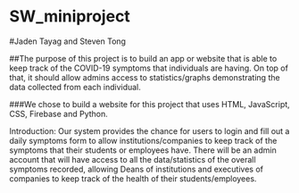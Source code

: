 # SW_miniproject 

#Jaden Tayag and Steven Tong 

##The purpose of this project is to build an app or website that is able to keep track of the COVID-19 symptoms that individuals are having. On top of that, it should allow admins 
access to statistics/graphs demonstrating the data collected from each individual. 

###We chose to build a website for this project that uses HTML, JavaScript, CSS, Firebase and Python. 

Introduction: Our system provides the chance for users to login and fill out a daily symptoms form to allow institutions/companies to keep track of the symptoms that their students or employees have. There will be an admin account that will have access to all the data/statistics of the overall symptoms recorded, allowing Deans of institutions and executives of companies to keep track of the health of their students/employees. 


